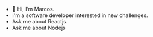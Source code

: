 - 👋 Hi, I’m Marcos.
- I'm a software developer interested in new challenges.
- Ask me about Reactjs.
- Ask me about Nodejs
